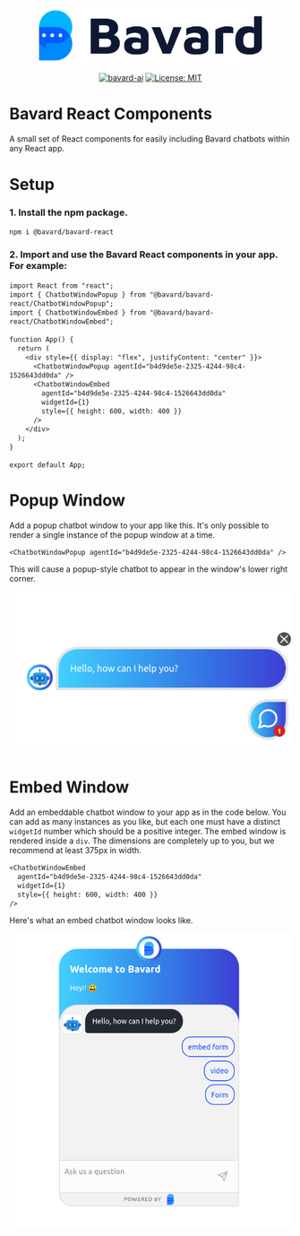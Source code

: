 <div align="center">
<img src="bavard.svg" alt="Bavard Logo" height="100"/>

[![bavard-ai](https://circleci.com/gh/bavard-ai/bavard-react.svg?style=svg)](https://circleci.com/gh/bavard-ai/bavard-react)
[![License: MIT](https://img.shields.io/badge/License-MIT-yellow.svg)](https://opensource.org/licenses/MIT)

</div>

# Bavard React Components


A small set of React components for easily including Bavard chatbots within any React app.

# Setup 

### 1. Install the npm package.

```
npm i @bavard/bavard-react
```
### 2. Import and use the Bavard React components in your app. For example:
```tsx
import React from "react";
import { ChatbotWindowPopup } from "@bavard/bavard-react/ChatbotWindowPopup";
import { ChatbotWindowEmbed } from "@bavard/bavard-react/ChatbotWindowEmbed";

function App() {
  return (
    <div style={{ display: "flex", justifyContent: "center" }}>
      <ChatbotWindowPopup agentId="b4d9de5e-2325-4244-98c4-1526643dd0da" />
      <ChatbotWindowEmbed
        agentId="b4d9de5e-2325-4244-98c4-1526643dd0da"
        widgetId={1}
        style={{ height: 600, width: 400 }}
      />
    </div>
  );
}

export default App;
```

# Popup Window
Add a popup chatbot window to your app like this. It's only possible to render a single instance of the popup window at a time.
```tsx
<ChatbotWindowPopup agentId="b4d9de5e-2325-4244-98c4-1526643dd0da" />
```
This will cause a popup-style chatbot to appear in the window's lower right corner.

<div align="center">
  <img src="popup.png" alt="Bavard Popup"/>
</div>
<br/>

# Embed Window
Add an embeddable chatbot window to your app as in the code below. You can add as many instances as you like, but each one must have a distinct `widgetId` number which should be a positive integer. The embed window is rendered inside a `div`. The dimensions are completely up to you, but we recommend at least 375px in width.
```tsx
<ChatbotWindowEmbed
  agentId="b4d9de5e-2325-4244-98c4-1526643dd0da"
  widgetId={1}
  style={{ height: 600, width: 400 }}
/>
```
Here's what an embed chatbot window looks like.

<div align="center">
  <img src="embed.png" alt="Bavard Embed"/>
</div>
<br/>
